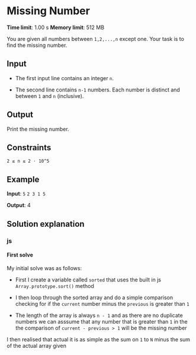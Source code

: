 # Missing Number

**Time limit**: 1.00 s
**Memory limit**: 512 MB

You are given all numbers between `1,2,...,n` except one. Your task is to find the missing number.

## Input

- The first input line contains an integer `n`.

- The second line contains `n-1` numbers. Each number is distinct and between `1` and `n` (inclusive).

## Output

Print the missing number.

## Constraints

`2 ≤ n ≤ 2 · 10^5`

## Example

**Input**:
`5`
`2 3 1 5`

**Output**:
4

## Solution explanation

### js

#### First solve

My initial solve was as follows:

- First I create a variable called `sorted` that uses the built in js `Array.prototype.sort()` method

- I then loop through the sorted array and do a simple comparison checking for if the `current` number minus the `previous` is greater than `1`

- The length of the array is always `n - 1` and as there are no duplicate numbers we can asssume that any number that is greater than `1` in the the comparison of `current - previous > 1` will be the missing number

I then realised that actual it is as simple as the sum on `1` to `N` minus the sum of the actual array given
